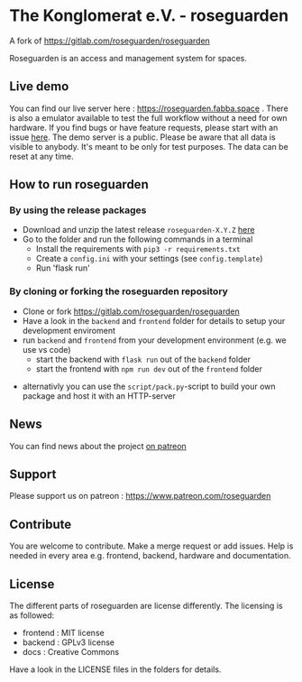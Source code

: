 # The Konglomerat e.V. - roseguarden

A fork of https://gitlab.com/roseguarden/roseguarden

Roseguarden is an access and management system for spaces.

## Live demo

You can find our live server here : https://roseguarden.fabba.space .
There is also a emulator available to test the full workflow without a need for own hardware.
If you find bugs or have feature requests, please start with an issue [here](https://gitlab.com/roseguarden/roseguarden/-/issues). 
The demo server is a public. Please be aware that all data is visible to anybody.
It's meant to be only for test purposes. The data can be reset at any time. 

## How to run roseguarden

### By using the release packages

* Download and unzip the latest release `roseguarden-X.Y.Z` [here](https://gitlab.com/roseguarden/roseguarden/-/releases) 
* Go to the folder and run the following commands in a terminal
    * Install the requirements with `pip3 -r requirements.txt`
    * Create a `config.ini` with your settings (see `config.template`) 
    * Run 'flask run'

### By cloning or forking the roseguarden repository

* Clone or fork https://gitlab.com/roseguarden/roseguarden 
* Have a look in the `backend` and `frontend` folder for details to setup your development enviroment
* run `backend` and `frontend` from your development environment (e.g. we use vs code)
    * start the backend with `flask run` out of the `backend` folder
    * start the frontend with `npm run dev` out of the `frontend` folder
+ alternativly you can use the `script/pack.py`-script to build your own package and host it with an HTTP-server

## News

You can find news about the project [on patreon](https://www.patreon.com/roseguarden)

## Support 

Please support us on patreon : https://www.patreon.com/roseguarden 

## Contribute

You are welcome to contribute. Make a merge request or add issues.
Help is needed in every area e.g. frontend, backend, hardware and documentation.

## License

The different parts of roseguarden are license differently.
The licensing is as followed:

* frontend : MIT license
* backend : GPLv3 license
* docs : Creative Commons

Have a look in the LICENSE files in the folders for details.
